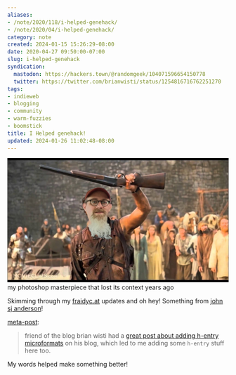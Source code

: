 ```yaml
---
aliases:
- /note/2020/118/i-helped-genehack/
- /note/2020/04/i-helped-genehack/
category: note
created: 2024-01-15 15:26:29-08:00
date: 2020-04-27 09:50:00-07:00
slug: i-helped-genehack
syndication:
  mastodon: https://hackers.town/@randomgeek/104071596654150778
  twitter: https://twitter.com/brianwisti/status/1254816716762251270
tags:
- indieweb
- blogging
- community
- warm-fuzzies
- boomstick
title: I Helped genehack!
updated: 2024-01-26 11:02:48-08:00
---
```


![attachments/img/2020/cover-2020-04-27.jpg](../../../attachments/img/2020/cover-2020-04-27.jpg)
my photoshop masterpiece that lost its context years ago

Skimming through my [fraidyc.at](https://fraidyc.at) updates and oh hey! Something from [john sj anderson](https://genehack.org)!

[meta-post](https://genehack.blog/2020/04/meta-post/):

 > 
 > friend of the blog brian wisti had a [great post about adding h-entry microformats](h-entry-microformat-for-indieweb-posts.md) on his blog, which led to me adding some `h-entry` stuff here too.

My words helped make something better!